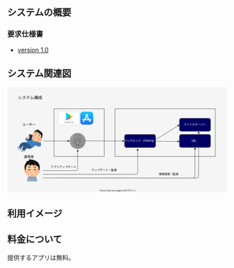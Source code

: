 ## システムの概要

### 要求仕様書

- [version 1.0](./version_1_0.md)

## システム関連図

![](img/system_overview.svg)

## 利用イメージ

## 料金について

提供するアプリは無料。
